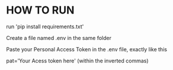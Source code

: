 # HOW TO RUN

run 'pip install requirements.txt'

Create a file named .env in the same folder

Paste your Personal Access Token in the .env file, exactly like this

pat='Your Acess token here' (within the inverted commas)



